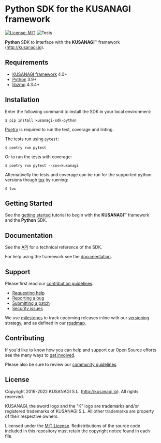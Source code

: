 Python SDK for the KUSANAGI framework
=====================================

[![License: MIT](https://img.shields.io/badge/License-MIT-blue.svg)](https://opensource.org/licenses/MIT)
![Tests](https://github.com/kusanagi/kusanagi-sdk-python/actions/workflows/test.yml/badge.svg)

**Python** SDK to interface with the **KUSANAGI**™ framework (http://kusanagi.io).

Requirements
------------

* [KUSANAGI framework](http://kusanagi.io) 4.0+
* [Python](https://www.python.org/downloads/) 3.9+
* [libzmq](http://zeromq.org/intro:get-the-software) 4.3.4+

Installation
------------

Enter the following command to install the SDK in your local environment:

```
$ pip install kusanagi-sdk-python
```

[Poetry](https://python-poetry.org/docs/#installation) is required to run the test, coverage and linting.

The tests run using `pytest`:

```
$ poetry run pytest
```

Or to run the tests with coverage:

```
$ poetry run pytest --cov=kusanagi
```

Alternativelly the tests and coverage can be run for the supported python versions though
[tox](https://tox.wiki/en/latest/) by running:

```
$ tox
```

Getting Started
---------------

See the [getting started](http://kusanagi.io/docs/getting-started) tutorial to begin with the **KUSANAGI**™ framework and the **Python** SDK.

Documentation
-------------

See the [API](http://kusanagi.io/docs/sdk) for a technical reference of the SDK.

For help using the framework see the [documentation](http://kusanagi.io/docs).

Support
-------

Please first read our [contribution guidelines](http://kusanagi.io/open-source/contributing).

* [Requesting help](http://kusanagi.io/open-source/help)
* [Reporting a bug](http://kusanagi.io/open-source/bug)
* [Submitting a patch](http://kusanagi.io/open-source/patch)
* [Security issues](http://kusanagi.io/open-source/security)

We use [milestones](https://github.com/kusanagi/kusanagi-sdk-python/milestones) to track upcoming releases inline with our [versioning](http://kusanagi.io/open-source/roadmap#versioning) strategy, and as defined in our [roadmap](http://kusanagi.io/open-source/roadmap).

Contributing
------------

If you'd like to know how you can help and support our Open Source efforts see the many ways to [get involved](http://kusanagi.io/open-source).

Please also be sure to review our [community guidelines](http://kusanagi.io/open-source/conduct).

License
-------

Copyright 2016-2022 KUSANAGI S.L. (http://kusanagi.io). All rights reserved.

KUSANAGI, the sword logo and the "K" logo are trademarks and/or registered trademarks of KUSANAGI S.L. All other trademarks are property of their respective owners.

Licensed under the [MIT License](https://opensource.org/licenses/MIT). Redistributions of the source code included in this repository must retain the copyright notice found in each file.
